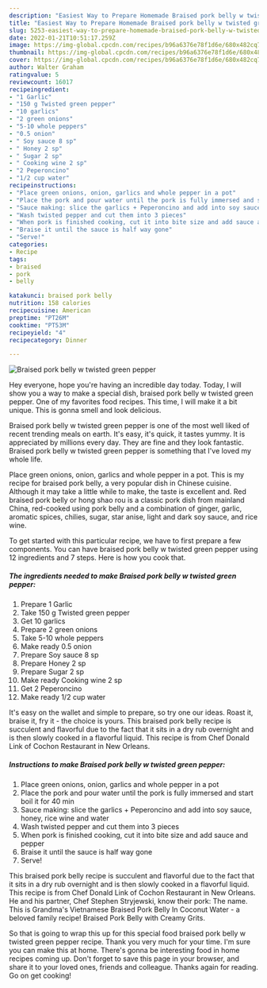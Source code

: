 ```yaml
---
description: "Easiest Way to Prepare Homemade Braised pork belly w twisted green pepper"
title: "Easiest Way to Prepare Homemade Braised pork belly w twisted green pepper"
slug: 5253-easiest-way-to-prepare-homemade-braised-pork-belly-w-twisted-green-pepper
date: 2022-01-21T10:51:17.259Z
image: https://img-global.cpcdn.com/recipes/b96a6376e78f1d6e/680x482cq70/braised-pork-belly-w-twisted-green-pepper-recipe-main-photo.jpg
thumbnail: https://img-global.cpcdn.com/recipes/b96a6376e78f1d6e/680x482cq70/braised-pork-belly-w-twisted-green-pepper-recipe-main-photo.jpg
cover: https://img-global.cpcdn.com/recipes/b96a6376e78f1d6e/680x482cq70/braised-pork-belly-w-twisted-green-pepper-recipe-main-photo.jpg
author: Walter Graham
ratingvalue: 5
reviewcount: 16017
recipeingredient:
- "1 Garlic"
- "150 g Twisted green pepper"
- "10 garlics"
- "2 green onions"
- "5-10 whole peppers"
- "0.5 onion"
- " Soy sauce 8 sp"
- " Honey 2 sp"
- " Sugar 2 sp"
- " Cooking wine 2 sp"
- "2 Peperoncino"
- "1/2 cup water"
recipeinstructions:
- "Place green onions, onion, garlics and whole pepper in a pot"
- "Place the pork and pour water until the pork is fully immersed and start boil it for 40 min"
- "Sauce making: slice the garlics + Peperoncino and add into soy sauce, honey, rice wine and water"
- "Wash twisted pepper and cut them into 3 pieces"
- "When pork is finished cooking, cut it into bite size and add sauce and pepper"
- "Braise it until the sauce is half way gone"
- "Serve!"
categories:
- Recipe
tags:
- braised
- pork
- belly

katakunci: braised pork belly 
nutrition: 158 calories
recipecuisine: American
preptime: "PT26M"
cooktime: "PT53M"
recipeyield: "4"
recipecategory: Dinner

---
```



![Braised pork belly w twisted green pepper](https://img-global.cpcdn.com/recipes/b96a6376e78f1d6e/680x482cq70/braised-pork-belly-w-twisted-green-pepper-recipe-main-photo.jpg)

Hey everyone, hope you're having an incredible day today. Today, I will show you a way to make a special dish, braised pork belly w twisted green pepper. One of my favorites food recipes. This time, I will make it a bit unique. This is gonna smell and look delicious.

Braised pork belly w twisted green pepper is one of the most well liked of recent trending meals on earth. It's easy, it's quick, it tastes yummy. It is appreciated by millions every day. They are fine and they look fantastic. Braised pork belly w twisted green pepper is something that I've loved my whole life.

Place green onions, onion, garlics and whole pepper in a pot. This is my recipe for braised pork belly, a very popular dish in Chinese cuisine. Although it may take a little while to make, the taste is excellent and. Red braised pork belly or hong shao rou is a classic pork dish from mainland China, red-cooked using pork belly and a combination of ginger, garlic, aromatic spices, chilies, sugar, star anise, light and dark soy sauce, and rice wine.


To get started with this particular recipe, we have to first prepare a few components. You can have braised pork belly w twisted green pepper using 12 ingredients and 7 steps. Here is how you cook that.

<!--inarticleads1-->

##### The ingredients needed to make Braised pork belly w twisted green pepper:

1. Prepare 1 Garlic
1. Take 150 g Twisted green pepper
1. Get 10 garlics
1. Prepare 2 green onions
1. Take 5-10 whole peppers
1. Make ready 0.5 onion
1. Prepare  Soy sauce 8 sp
1. Prepare  Honey 2 sp
1. Prepare  Sugar 2 sp
1. Make ready  Cooking wine 2 sp
1. Get 2 Peperoncino
1. Make ready 1/2 cup water


It&#39;s easy on the wallet and simple to prepare, so try one our ideas. Roast it, braise it, fry it - the choice is yours. This braised pork belly recipe is succulent and flavorful due to the fact that it sits in a dry rub overnight and is then slowly cooked in a flavorful liquid. This recipe is from Chef Donald Link of Cochon Restaurant in New Orleans. 

<!--inarticleads2-->

##### Instructions to make Braised pork belly w twisted green pepper:

1. Place green onions, onion, garlics and whole pepper in a pot
1. Place the pork and pour water until the pork is fully immersed and start boil it for 40 min
1. Sauce making: slice the garlics + Peperoncino and add into soy sauce, honey, rice wine and water
1. Wash twisted pepper and cut them into 3 pieces
1. When pork is finished cooking, cut it into bite size and add sauce and pepper
1. Braise it until the sauce is half way gone
1. Serve!


This braised pork belly recipe is succulent and flavorful due to the fact that it sits in a dry rub overnight and is then slowly cooked in a flavorful liquid. This recipe is from Chef Donald Link of Cochon Restaurant in New Orleans. He and his partner, Chef Stephen Stryjewski, know their pork: The name. This is Grandma&#39;s Vietnamese Braised Pork Belly In Coconut Water - a beloved family recipe! Braised Pork Belly with Creamy Grits. 

So that is going to wrap this up for this special food braised pork belly w twisted green pepper recipe. Thank you very much for your time. I'm sure you can make this at home. There's gonna be interesting food in home recipes coming up. Don't forget to save this page in your browser, and share it to your loved ones, friends and colleague. Thanks again for reading. Go on get cooking!

